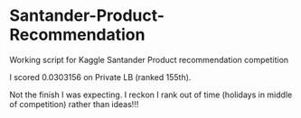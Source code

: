 # Santander-Product-Recommendation
Working script for Kaggle Santander Product recommendation competition

I scored 0.0303156 on Private LB (ranked 155th).

Not the finish I was expecting. I reckon I rank out of time (holidays in middle of competition) rather than ideas!!!
